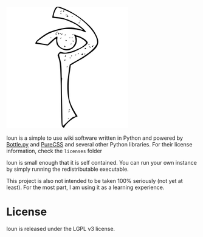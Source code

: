 ![](https://raw.githubusercontent.com/alecnunn/Ioun/master/resources/ioun.png)

Ioun is a simple to use wiki software written in Python and powered by [Bottle.py](http://www.bottlepy.org/) and 
[PureCSS](http://www.purecss.io/) and several other Python libraries.  For their license information, check the `licenses` folder

Ioun is small enough that it is self contained.  You can run your own instance by simply running the redistributable executable.

This project is also not intended to be taken 100% seriously (not yet at least).  For the most part, I am using it as a learning experience.

# License

Ioun is released under the LGPL v3 license.
